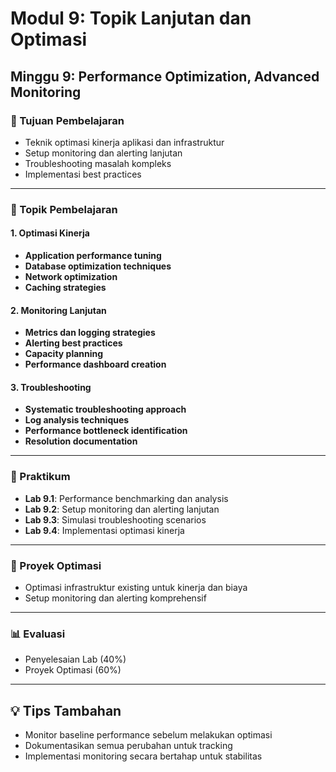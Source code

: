 # Modul 9: Topik Lanjutan dan Optimasi
## Minggu 9: Performance Optimization, Advanced Monitoring

### 🎯 Tujuan Pembelajaran
- Teknik optimasi kinerja aplikasi dan infrastruktur
- Setup monitoring dan alerting lanjutan
- Troubleshooting masalah kompleks
- Implementasi best practices

---

### 📖 Topik Pembelajaran

#### 1. Optimasi Kinerja
- **Application performance tuning**
- **Database optimization techniques**
- **Network optimization**
- **Caching strategies**

#### 2. Monitoring Lanjutan
- **Metrics dan logging strategies**
- **Alerting best practices**
- **Capacity planning**
- **Performance dashboard creation**

#### 3. Troubleshooting
- **Systematic troubleshooting approach**
- **Log analysis techniques**
- **Performance bottleneck identification**
- **Resolution documentation**

---

### 🔬 Praktikum
- **Lab 9.1**: Performance benchmarking dan analysis
- **Lab 9.2**: Setup monitoring dan alerting lanjutan
- **Lab 9.3**: Simulasi troubleshooting scenarios
- **Lab 9.4**: Implementasi optimasi kinerja

---

### 📝 Proyek Optimasi
- Optimasi infrastruktur existing untuk kinerja dan biaya
- Setup monitoring dan alerting komprehensif

---

### 📊 Evaluasi
- Penyelesaian Lab (40%)
- Proyek Optimasi (60%)

---

## 💡 Tips Tambahan
- Monitor baseline performance sebelum melakukan optimasi
- Dokumentasikan semua perubahan untuk tracking
- Implementasi monitoring secara bertahap untuk stabilitas
